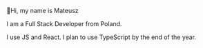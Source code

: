 🧤Hi, my name is Mateusz

I am a Full Stack Developer from Poland.

I use JS and React.
I plan to use TypeScript by the end of the year.
